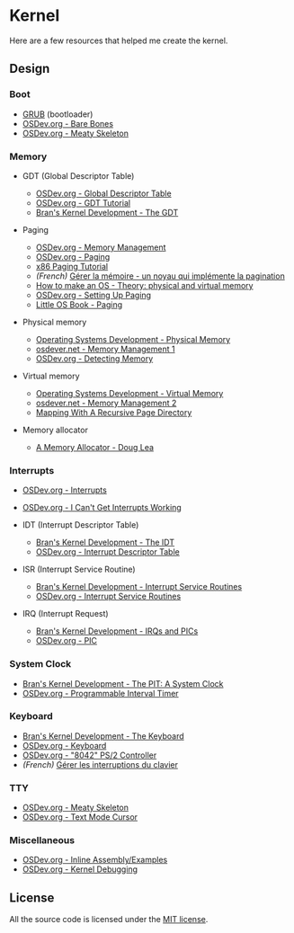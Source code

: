 # Kernel

Here are a few resources that helped me create the kernel.

## Design

### Boot

- [GRUB](https://www.gnu.org/software/grub/) (bootloader)
- [OSDev.org - Bare Bones](http://wiki.osdev.org/Bare_Bones)
- [OSDev.org - Meaty Skeleton](http://wiki.osdev.org/Meaty_Skeleton)

### Memory

- GDT (Global Descriptor Table)

   - [OSDev.org - Global Descriptor Table](http://wiki.osdev.org/Global_Descriptor_Table)
   - [OSDev.org - GDT Tutorial](http://wiki.osdev.org/GDT_Tutorial)
   - [Bran's Kernel Development - The GDT](http://www.osdever.net/bkerndev/Docs/gdt.htm)

- Paging

   - [OSDev.org - Memory Management](http://wiki.osdev.org/Memory_Management)
   - [OSDev.org - Paging](http://wiki.osdev.org/Paging)
   - [x86 Paging Tutorial](http://www.cirosantilli.com/x86-paging/)
   - *(French)* [Gérer la mémoire - un noyau qui implémente la pagination](http://a.michelizza.free.fr/pmwiki.php?n=TutoOS.Mm)
   - [How to make an OS - Theory: physical and virtual memory](https://samypesse.gitbooks.io/how-to-create-an-operating-system/content/Chapter-8/)
   - [OSDev.org - Setting Up Paging](http://wiki.osdev.org/Setting_Up_Paging)
   - [Little OS Book - Paging](https://littleosbook.github.io/#paging)

- Physical memory

   - [Operating Systems Development - Physical Memory](http://www.brokenthorn.com/Resources/OSDev17.html)
   - [osdever.net - Memory Management 1](http://www.osdever.net/tutorials/view/memory-management-1)
   - [OSDev.org - Detecting Memory](http://wiki.osdev.org/Detecting_Memory_(x86))

- Virtual memory

   - [Operating Systems Development - Virtual Memory](http://www.brokenthorn.com/Resources/OSDev18.html)
   - [osdever.net - Memory Management 2](http://www.osdever.net/tutorials/view/memory-management-2)
   - [Mapping With A Recursive Page Directory](http://www.rohitab.com/discuss/topic/31139-tutorial-paging-memory-mapping-with-a-recursive-page-directory/)

- Memory allocator

   - [A Memory Allocator - Doug Lea](http://g.oswego.edu/dl/html/malloc.html)

### Interrupts

- [OSDev.org - Interrupts](http://wiki.osdev.org/Interrupts)
- [OSDev.org - I Can't Get Interrupts Working](http://wiki.osdev.org/I_Can't_Get_Interrupts_Working)

- IDT (Interrupt Descriptor Table)

   - [Bran's Kernel Development - The IDT](http://www.osdever.net/bkerndev/Docs/idt.htm)
   - [OSDev.org - Interrupt Descriptor Table](http://wiki.osdev.org/Interrupt_Descriptor_Table)

- ISR (Interrupt Service Routine)

   - [Bran's Kernel Development - Interrupt Service Routines](http://www.osdever.net/bkerndev/Docs/isrs.htm)
   - [OSDev.org - Interrupt Service Routines](http://wiki.osdev.org/Interrupt_Service_Routines)

- IRQ (Interrupt Request)

   - [Bran's Kernel Development - IRQs and PICs](http://www.osdever.net/bkerndev/Docs/irqs.htm)
   - [OSDev.org - PIC](http://wiki.osdev.org/PIC)

### System Clock

- [Bran's Kernel Development - The PIT: A System Clock](http://www.osdever.net/bkerndev/Docs/pit.htm)
- [OSDev.org - Programmable Interval Timer](http://wiki.osdev.org/PIT)

### Keyboard

- [Bran's Kernel Development - The Keyboard](http://www.osdever.net/bkerndev/Docs/keyboard.htm)
- [OSDev.org - Keyboard](http://wiki.osdev.org/Keyboard)
- [OSDev.org - "8042" PS/2 Controller](http://wiki.osdev.org/%228042%22_PS/2_Controller)
- *(French)* [Gérer les interruptions du clavier](http://a.michelizza.free.fr/pmwiki.php?n=TutoOS.Kbd)

### TTY

- [OSDev.org - Meaty Skeleton](http://wiki.osdev.org/Meaty_Skeleton)
- [OSDev.org - Text Mode Cursor](http://wiki.osdev.org/Text_Mode_Cursor)

### Miscellaneous

- [OSDev.org - Inline Assembly/Examples](http://wiki.osdev.org/Inline_Assembly/Examples)
- [OSDev.org - Kernel Debugging](http://wiki.osdev.org/How_Do_I_Use_A_Debugger_With_My_OS)

## License

All the source code is licensed under the [MIT license](https://opensource.org/licenses/mit-license.php).
